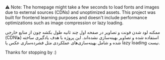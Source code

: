 ⚠️ Note: The homepage might take a few seconds to load fonts and images due to external sources (CDNs) and unoptimized assets. This project was built for frontend learning purposes and doesn't include performance optimizations such as image compression or lazy loading.

ممکنه لود شدن فونت و تصاویر در صفحه اول چند ثانیه طول بکشه چون از منابع خارجی (CDNها) استفاده شده و تصاویر بهینه‌سازی نشده‌اند. این پروژه با هدف یادگیری ساخته شده و شامل بهینه‌سازی‌های عملکردی مثل فشرده‌سازی عکس یا lazy loading نیست.

Thanks for stopping by :)

